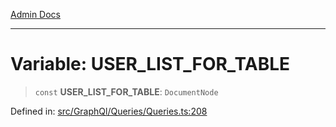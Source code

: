 [Admin Docs](/)

***

# Variable: USER\_LIST\_FOR\_TABLE

> `const` **USER\_LIST\_FOR\_TABLE**: `DocumentNode`

Defined in: [src/GraphQl/Queries/Queries.ts:208](https://github.com/PalisadoesFoundation/talawa-admin/blob/main/src/GraphQl/Queries/Queries.ts#L208)

